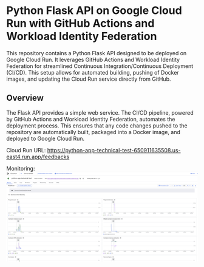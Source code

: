 # Python Flask API on Google Cloud Run with GitHub Actions and Workload Identity Federation

This repository contains a Python Flask API designed to be deployed on Google Cloud Run. It leverages GitHub Actions and Workload Identity Federation for streamlined Continuous Integration/Continuous Deployment (CI/CD). This setup allows for automated building, pushing of Docker images, and updating the Cloud Run service directly from GitHub.

## Overview

The Flask API provides a simple web service. The CI/CD pipeline, powered by GitHub Actions and Workload Identity Federation, automates the deployment process. This ensures that any code changes pushed to the repository are automatically built, packaged into a Docker image, and deployed to Google Cloud Run.

Cloud Run URL: https://python-app-technical-test-650911635508.us-east4.run.app/feedbacks

Monitoring:
![App Monitoring](AppMonitoring.png "App Monitoring")